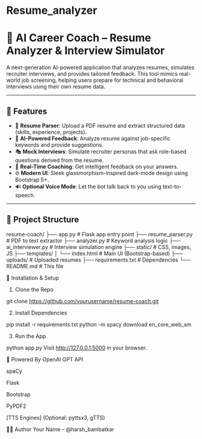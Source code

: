 # Resume_analyzer
# 🤖 AI Career Coach – Resume Analyzer & Interview Simulator

A next-generation AI-powered application that analyzes resumes, simulates recruiter interviews, and provides tailored feedback. This tool mimics real-world job screening, helping users prepare for technical and behavioral interviews using their own resume data.


---

## 🚀 Features

- 📄 **Resume Parser**: Upload a PDF resume and extract structured data (skills, experience, projects).
- 🧠 **AI-Powered Feedback**: Analyze resume against job-specific keywords and provide suggestions.
- 🎭 **Mock Interviews**: Simulate recruiter personas that ask role-based questions derived from the resume.
- 💬 **Real-Time Coaching**: Get intelligent feedback on your answers.
- 🌐 **Modern UI**: Sleek glassmorphism-inspired dark-mode design using Bootstrap 5+.
- 🔊 **Optional Voice Mode**: Let the bot talk back to you using text-to-speech.

---

## 📁 Project Structure


resume-coach/
├── app.py                # Flask app entry point
├── resume_parser.py      # PDF to text extractor
├── analyzer.py           # Keyword analysis logic
├── ai_interviewer.py     # Interview simulation engine
├── static/               # CSS, images, JS
├── templates/
│   └── index.html        # Main UI (Bootstrap-based)
├── uploads/              # Uploaded resumes
├── requirements.txt      # Dependencies
└── README.md             # This file



🔧 Installation & Setup
1. Clone the Repo

git clone https://github.com/yourusername/resume-coach.git

2. Install Dependencies

pip install -r requirements.txt
python -m spacy download en_core_web_sm



3. Run the App

python app.py
Visit http://127.0.0.1:5000 in your browser.

🧠 Powered By
OpenAI GPT API

spaCy

Flask

Bootstrap

PyPDF2

[TTS Engines] (Optional: pyttsx3, gTTS)



🧑‍💻 Author
Your Name – @harsh_bambatkar

